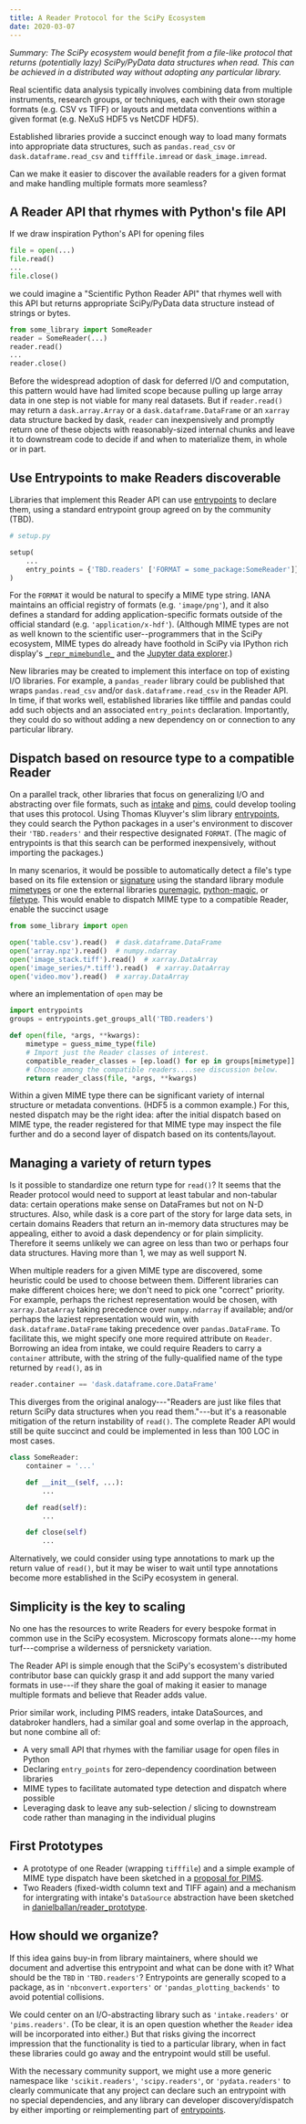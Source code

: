 ```yaml
---
title: A Reader Protocol for the SciPy Ecosystem
date: 2020-03-07
---
```


*Summary: The SciPy ecosystem would benefit from a file-like protocol that
returns (potentially lazy) SciPy/PyData data structures when read. This can be
achieved in a distributed way without adopting any particular library.*

Real scientific data analysis typically involves combining data from multiple
instruments, research groups, or techniques, each with their own storage formats
(e.g. CSV vs TIFF) or layouts and metdata conventions within a given format
(e.g. NeXuS HDF5 vs NetCDF HDF5).

Established libraries provide a succinct enough way to load many formats into
appropriate data structures, such as ``pandas.read_csv`` or
``dask.dataframe.read_csv`` and ``tifffile.imread`` or ``dask_image.imread``.

Can we make it easier to discover the available readers for a given format
and make handling multiple formats more seamless?

## A Reader API that rhymes with Python's file API

If we draw inspiration Python's API for opening files

```python
file = open(...)
file.read()
...
file.close()
```

we could imagine a "Scientific Python Reader API" that rhymes well with this API
but returns appropriate SciPy/PyData data structure instead of strings or bytes.

```python
from some_library import SomeReader
reader = SomeReader(...)
reader.read()
...
reader.close()
```

Before the widespread adoption of dask for deferred I/O and computation, this
pattern would have had limited scope because pulling up large array data in one
step is not viable for many real datasets. But if ``reader.read()`` may return a
`dask.array.Array` or a `dask.dataframe.DataFrame` or an `xarray` data structure
backed by dask, `reader` can inexpensively and promptly return one of these
objects with reasonably-sized internal chunks and leave it to downstream code to
decide if and when to materialize them, in whole or in part.

## Use Entrypoints to make Readers discoverable

Libraries that implement this Reader API can use
[entrypoints](https://packaging.python.org/specifications/entry-points/) to
declare them, using a standard entrypoint group agreed on by the community
(TBD).

```python
# setup.py

setup(
    ...
    entry_points = {'TBD.readers' ['FORMAT = some_package:SomeReader']}
)
```

For the ``FORMAT`` it would be natural to specify a MIME type string.
IANA maintains an official registry of formats (e.g. ``'image/png'``), and it
also defines a standard for adding application-specific formats outside of the
official standard (e.g. ``'application/x-hdf'``).
(Although MIME types are not as well known to the scientific user--programmers
that in the SciPy ecosystem, MIME types do already have foothold in SciPy via
IPython rich display's
[`_repr_mimebundle_`](https://ipython.readthedocs.io/en/stable/config/integrating.html#MyObject._repr_mimebundle_)
and the
[Jupyter data explorer](https://github.com/jupyterlab/jupyterlab-data-explorer).)

New libraries may be created to implement this interface on top of existing I/O
libraries. For example, a `pandas_reader` library could be published that wraps
`pandas.read_csv` and/or `dask.dataframe.read_csv` in the Reader API. In time,
if that works well, established libraries like tifffile and pandas could add
such objects and an associated `entry_points` declaration. Importantly, they
could do so without adding a new dependency on or connection to any
particular library.

## Dispatch based on resource type to a compatible Reader

On a parallel track, other libraries that focus on generalizing I/O and
abstracting over file formats, such as
[intake](https://intake.readthedocs.io/) and
[pims](http://soft-matter.github.io/pims), could develop tooling that uses this
protocol. Using Thomas Kluyver's slim library
[entrypoints](https://entrypoints.readthedocs.io/),
they could search the Python packages in a user's environment to discover their
``'TBD.readers'`` and their respective designated ``FORMAT``. (The magic of
entrypoints is that this search can be performed inexpensively, without
importing the packages.)

In many scenarios, it would be possible to automatically detect a file's type
based on its file extension or
[signature](https://en.wikipedia.org/wiki/List_of_file_signatures) using the
standard library module
[mimetypes](https://docs.python.org/3/library/mimetypes.html) or one the
external libraries [puremagic](https://pypi.org/project/puremagic/),
[python-magic](https://pypi.org/project/python-magic/), or
[filetype](https://pypi.org/project/filetype/). This would enable to dispatch
MIME type to a compatible Reader, enable the succinct usage

```python
from some_library import open

open('table.csv').read()  # dask.dataframe.DataFrame
open('array.npz').read()  # numpy.ndarray
open('image_stack.tiff').read()  # xarray.DataArray
open('image_series/*.tiff').read()  # xarray.DataArray
open('video.mov').read()  # xarray.DataArray
```

where an implementation of `open` may be

```python
import entrypoints
groups = entrypoints.get_groups_all('TBD.readers')

def open(file, *args, **kwargs):
    mimetype = guess_mime_type(file)
    # Import just the Reader classes of interest.
    compatible_reader_classes = [ep.load() for ep in groups[mimetype]]
    # Choose among the compatible readers....see discussion below.
    return reader_class(file, *args, **kwargs)
```

Within a given MIME type there can be significant variety of internal structure
or metadata conventions. (HDF5 is a common example.) For this, nested dispatch
may be the right idea: after the initial dispatch based on MIME type, the reader
registered for that MIME type may inspect the file further and do a second layer
of dispatch based on its contents/layout.

## Managing a variety of return types

Is it possible to standardize one return type for `read()`? It seems that
the Reader protocol would need to support at least tabular and non-tabular data:
certain operations make sense on DataFrames but not on N-D structures. Also,
while dask is a core part of the story for large data sets, in certain domains
Readers that return an in-memory data structures may be appealing, either to
avoid a dask dependency or for plain simplicity. Therefore it seems unlikely
we can agree on less than two or perhaps four data structures. Having more than
1, we may as well support N.

When multiple readers for a given MIME type are discovered, some heuristic could
be used to choose between them. Different libraries can make different choices
here; we don't need to pick one "correct" priority. For example, perhaps the
richest representation would be chosen, with ``xarray.DataArray`` taking
precedence over ``numpy.ndarray`` if available; and/or perhaps the laziest
representation would win, with ``dask.dataframe.DataFrame`` taking precedence
over ``pandas.DataFrame``. To facilitate this, we might specify one more
required attribute on ``Reader``. Borrowing an idea from intake, we could
require Readers to carry a ``container`` attribute, with the string of the
fully-qualified name of the type returned by `read()`, as in

```py
reader.container == 'dask.dataframe.core.DataFrame'
```

This diverges from the original analogy---"Readers are just like files that
return SciPy data structures when you read them."---but it's a reasonable
mitigation of the return instability of ``read()``. The complete Reader API
would still be quite succinct and could be implemented in less than 100 LOC in
most cases.

```py
class SomeReader:
    container = '...'

    def __init__(self, ...):
        ...

    def read(self):
        ...

    def close(self)
        ...
```

Alternatively, we could consider using type annotations to mark up the return
value of `read()`, but it may be wiser to wait until type annotations become
more established in the SciPy ecosystem in general.

## Simplicity is the key to scaling

No one has the resources to write Readers for every bespoke format in common
use in the SciPy ecosystem. Microscopy formats alone---my home turf---comprise a
wilderness of persnickety variation.

The Reader API is simple enough that the SciPy's ecosystem's distributed
contributor base can quickly grasp it and add support the many varied formats in
use---if they share the goal of making it easier to manage multiple formats and
believe that Reader adds value.

Prior similar work, including PIMS readers, intake DataSources, and databroker
handlers, had a similar goal and some overlap in the approach, but none combine
all of:

* A very small API that rhymes with the familiar usage for open files in Python
* Declaring `entry_points` for zero-dependency coordination between libraries
* MIME types to facilitate automated type detection and dispatch where possible
* Leveraging dask to leave any sub-selection / slicing to downstream code rather
  than managing in the individual plugins

## First Prototypes

* A prototype of one Reader (wrapping `tifffile`) and a simple example of
  MIME type dispatch have been sketched in a
  [proposal for PIMS](https://github.com/danielballan/pims2-prototype).
* Two Readers (fixed-width column text and TIFF again) and a mechanism for
  intergrating with intake's `DataSource` abstraction have been sketched in
  [danielballan/reader_prototype](https://github.com/danielballan/reader_prototype).

## How should we organize?

If this idea gains buy-in from library maintainers, where should we document and
advertise this entrypoint and what can be done with it?  What should be the
`TBD` in `'TBD.readers'`? Entrypoints are generally scoped to a package, as in
`'nbconvert.exporters'` or `'pandas_plotting_backends'` to avoid potential
collisions.

We could center on an I/O-abstracting library such as `'intake.readers'` or
`'pims.readers'`. (To be clear, it is an open question whether the `Reader` idea
will be incorporated into either.) But that risks giving the incorrect
impression that the functionality is tied to a particular library, when in fact
these libraries could go away and the entrypoint would still be useful.

With the necessary community support, we might use a more generic namespace
like `'scikit.readers'`, `'scipy.readers'`, or `'pydata.readers'` to clearly
communicate that any project can declare such an entrypoint with no special
dependencies, and any library can developer discovery/dispatch by either
importing or reimplementing part of
[entrypoints](https://entrypoints.readthedocs.io/).
